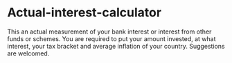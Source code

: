 # Actual-interest-calculator
This an actual measurement of your bank interest or interest from other funds or schemes.
You are required to put your amount invested, at what interest, your tax bracket and average inflation of your country.
Suggestions are welcomed.
